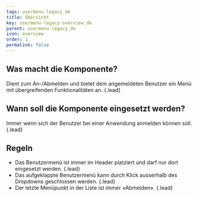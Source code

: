```yaml
---
tags: usermenu-legacy_de
title: Übersicht
key: usermenu-legacy-overview_de
parent: usermenu-legacy_de
icon: overview
order: 1
permalink: false  
---
```


## Was macht die Komponente?
Dient zum An-/Abmelden und bietet dem angemeldeten Benutzer ein Menü mit übergreifenden Funktionalitäten an. {.lead}

## Wann soll die Komponente eingesetzt werden? 
Immer wenn sich der Benutzer bei einer Anwendung anmelden können soll. {.lead}

## Regeln
* Das Benutzermenü ist immer im Header platziert und darf nur dort eingesetzt werden. {.lead}
* Das aufgeklappte Benutzermenü kann durch Klick ausserhalb des Dropdowns geschlossen werden. {.lead}
* Der letzte Menüpunkt in der Liste ist immer «Abmelden». {.lead}
